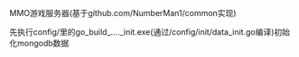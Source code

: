 MMO游戏服务器(基于github.com/NumberMan1/common实现)


先执行config/里的go_build_...._init.exe(通过/config/init/data_init.go编译)初始化mongodb数据
